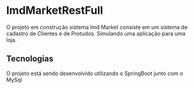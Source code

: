 # ImdMarketRestFull

O projeto em construção sistema Imd Market consiste em um sistema de cadastro de Clientes e de Protudos. Simulando uma aplicação para uma loja.

## Tecnologias

O projeto está sendo desenvolvido utilizando o SpringBoot junto com o MySql
